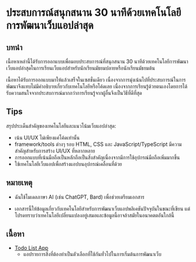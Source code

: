 # ประสบการณ์สนุกสนาน 30 นาทีด้วยเทคโนโลยีการพัฒนาเว็บแอปล่าสุด

## บทนำ

เนื้อหาเหล่านี้ได้รับการออกแบบเพื่อมอบประสบการณ์ที่สนุกสนาน 30 นาทีด้วยเทคโนโลยีการพัฒนาเว็บแอปล่าสุดในการเรียนเว็บแอปสำหรับนักเรียนมัธยมปลายหรือนักเรียนมัธยมต้น

เนื้อหาได้รับการออกแบบมาให้แล้วเสร็จในเซสชั่นเดียว เนื่องจากการมุ่งเน้นไปที่ประสบการณ์ในการพัฒนาจึงแทบไม่มีคำอธิบายเกี่ยวกับเทคโนโลยีหรือโค้ดเลย เนื่องจากการเรียนรู้ด้วยตนเองโดยการได้รับความสนใจจากประสบการณ์มากกว่าการเรียนรู้จากผู้อื่นจึงเป็นวิธีที่ดีที่สุด

## Tips

สรุปประเด็นสำคัญของเทคโนโลยีและแนวโน้มเว็บแอปล่าสุด:

- เน้น UI/UX ไม่เพียงแค่โค้ดเท่านั้น
- framework/tools ต่างๆ รอบ HTML, CSS และ JavaScript/TypeScript มีความสำคัญสำหรับการสร้าง UI/UX ที่หลากหลาย
- การออกแบบที่เน้นมือถือเป็นหลักถือเป็นสิ่งสำคัญเนื่องจากมีการใช้อุปกรณ์มือถือเพิ่มมากขึ้น
- ใช้เทคโนโลยีเว็บแอปเพื่อสร้างแอปบนอุปกรณ์เคลื่อนที่ด้วย

## หมายเหตุ

- ฉันใช้โมเดลภาษา AI (เช่น ChatGPT, Bard) เพื่อช่วยเตรียมเอกสาร

- เอกสารนี้ให้ข้อมูลเกี่ยวกับเทคโนโลยีสำหรับการพัฒนาเว็บแอปพลิเคชันปัจจุบันในขณะที่เขียน แต่โปรดทราบว่าเทคโนโลยีเปลี่ยนแปลงอยู่เสมอและข้อมูลนี้อาจล้าสมัยในอนาคตตอันใกล้นี้

## เนื้อหา

- [Todo List App](1st.md)
  - แอปรายการสิ่งที่ต้องทำเป็นตัวเลือกที่ใช้กันทั่วไปในการเริ่มต้นการพัฒนาเว็บ
